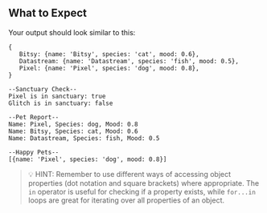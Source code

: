 ## What to Expect

Your output should look similar to this:

```
{
   Bitsy: {name: 'Bitsy', species: 'cat', mood: 0.6},
   Datastream: {name: 'Datastream', species: 'fish', mood: 0.5},
   Pixel: {name: 'Pixel', species: 'dog', mood: 0.8},
}

--Sanctuary Check--
Pixel is in sanctuary: true
Glitch is in sanctuary: false

--Pet Report--
Name: Pixel, Species: dog, Mood: 0.8
Name: Bitsy, Species: cat, Mood: 0.6
Name: Datastream, Species: fish, Mood: 0.5

--Happy Pets--
[{name: 'Pixel', species: 'dog', mood: 0.8}]
```

> 💡 HINT: Remember to use different ways of accessing object properties (dot notation and square brackets) where appropriate. The `in` operator is useful for checking if a property exists, while `for...in` loops are great for iterating over all properties of an object.
